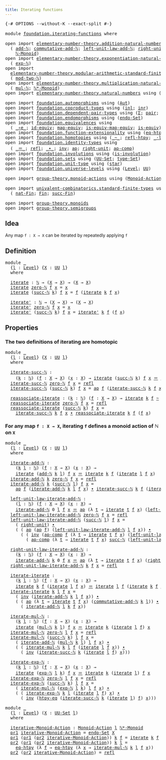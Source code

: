 ```yaml
---
title: Iterating functions
---
```


<pre class="Agda"><a id="45" class="Symbol">{-#</a> <a id="49" class="Keyword">OPTIONS</a> <a id="57" class="Pragma">--without-K</a> <a id="69" class="Pragma">--exact-split</a> <a id="83" class="Symbol">#-}</a>

<a id="88" class="Keyword">module</a> <a id="95" href="foundation.iterating-functions.html" class="Module">foundation.iterating-functions</a> <a id="126" class="Keyword">where</a>

<a id="133" class="Keyword">open</a> <a id="138" class="Keyword">import</a> <a id="145" href="elementary-number-theory.addition-natural-numbers.html" class="Module">elementary-number-theory.addition-natural-numbers</a> <a id="195" class="Keyword">using</a>
  <a id="203" class="Symbol">(</a> <a id="205" href="elementary-number-theory.addition-natural-numbers.html#1096" class="Function">add-ℕ</a><a id="210" class="Symbol">;</a> <a id="212" href="elementary-number-theory.addition-natural-numbers.html#2172" class="Function">commutative-add-ℕ</a><a id="229" class="Symbol">;</a> <a id="231" href="elementary-number-theory.addition-natural-numbers.html#1464" class="Function">left-unit-law-add-ℕ</a><a id="250" class="Symbol">;</a> <a id="252" href="elementary-number-theory.addition-natural-numbers.html#1379" class="Function">right-unit-law-add-ℕ</a><a id="272" class="Symbol">;</a>
    <a id="278" href="elementary-number-theory.addition-natural-numbers.html#4772" class="Function">ℕ-Monoid</a><a id="286" class="Symbol">)</a>
<a id="288" class="Keyword">open</a> <a id="293" class="Keyword">import</a> <a id="300" href="elementary-number-theory.exponentiation-natural-numbers.html" class="Module">elementary-number-theory.exponentiation-natural-numbers</a> <a id="356" class="Keyword">using</a>
  <a id="364" class="Symbol">(</a> <a id="366" href="elementary-number-theory.exponentiation-natural-numbers.html#685" class="Function">exp-ℕ</a><a id="371" class="Symbol">)</a>
<a id="373" class="Keyword">open</a> <a id="378" class="Keyword">import</a>
  <a id="387" href="elementary-number-theory.modular-arithmetic-standard-finite-types.html" class="Module">elementary-number-theory.modular-arithmetic-standard-finite-types</a> <a id="453" class="Keyword">using</a>
  <a id="461" class="Symbol">(</a> <a id="463" href="elementary-number-theory.modular-arithmetic-standard-finite-types.html#2983" class="Function">mod-two-ℕ</a><a id="472" class="Symbol">)</a>
<a id="474" class="Keyword">open</a> <a id="479" class="Keyword">import</a> <a id="486" href="elementary-number-theory.multiplication-natural-numbers.html" class="Module">elementary-number-theory.multiplication-natural-numbers</a> <a id="542" class="Keyword">using</a>
  <a id="550" class="Symbol">(</a> <a id="552" href="elementary-number-theory.multiplication-natural-numbers.html#1286" class="Function">mul-ℕ</a><a id="557" class="Symbol">;</a> <a id="559" href="elementary-number-theory.multiplication-natural-numbers.html#8512" class="Function">ℕ*-Monoid</a><a id="568" class="Symbol">)</a>
<a id="570" class="Keyword">open</a> <a id="575" class="Keyword">import</a> <a id="582" href="elementary-number-theory.natural-numbers.html" class="Module">elementary-number-theory.natural-numbers</a> <a id="623" class="Keyword">using</a> <a id="629" class="Symbol">(</a><a id="630" href="elementary-number-theory.natural-numbers.html#1548" class="Datatype">ℕ</a><a id="631" class="Symbol">;</a> <a id="633" href="elementary-number-theory.natural-numbers.html#1569" class="InductiveConstructor">zero-ℕ</a><a id="639" class="Symbol">;</a> <a id="641" href="elementary-number-theory.natural-numbers.html#1582" class="InductiveConstructor">succ-ℕ</a><a id="647" class="Symbol">)</a>

<a id="650" class="Keyword">open</a> <a id="655" class="Keyword">import</a> <a id="662" href="foundation.automorphisms.html" class="Module">foundation.automorphisms</a> <a id="687" class="Keyword">using</a> <a id="693" class="Symbol">(</a><a id="694" href="foundation-core.automorphisms.html#1427" class="Function">Aut</a><a id="697" class="Symbol">)</a>
<a id="699" class="Keyword">open</a> <a id="704" class="Keyword">import</a> <a id="711" href="foundation.coproduct-types.html" class="Module">foundation.coproduct-types</a> <a id="738" class="Keyword">using</a> <a id="744" class="Symbol">(</a><a id="745" href="foundation.coproduct-types.html#1249" class="InductiveConstructor">inl</a><a id="748" class="Symbol">;</a> <a id="750" href="foundation.coproduct-types.html#1267" class="InductiveConstructor">inr</a><a id="753" class="Symbol">)</a>
<a id="755" class="Keyword">open</a> <a id="760" class="Keyword">import</a> <a id="767" href="foundation.dependent-pair-types.html" class="Module">foundation.dependent-pair-types</a> <a id="799" class="Keyword">using</a> <a id="805" class="Symbol">(</a><a id="806" href="foundation-core.dependent-pair-types.html#515" class="Record">Σ</a><a id="807" class="Symbol">;</a> <a id="809" href="foundation-core.dependent-pair-types.html#588" class="InductiveConstructor">pair</a><a id="813" class="Symbol">;</a> <a id="815" href="foundation-core.dependent-pair-types.html#605" class="Field">pr1</a><a id="818" class="Symbol">;</a> <a id="820" href="foundation-core.dependent-pair-types.html#617" class="Field">pr2</a><a id="823" class="Symbol">)</a>
<a id="825" class="Keyword">open</a> <a id="830" class="Keyword">import</a> <a id="837" href="foundation.endomorphisms.html" class="Module">foundation.endomorphisms</a> <a id="862" class="Keyword">using</a> <a id="868" class="Symbol">(</a><a id="869" href="foundation-core.endomorphisms.html#532" class="Function">endo-Set</a><a id="877" class="Symbol">)</a>
<a id="879" class="Keyword">open</a> <a id="884" class="Keyword">import</a> <a id="891" href="foundation.equivalences.html" class="Module">foundation.equivalences</a> <a id="915" class="Keyword">using</a>
  <a id="923" class="Symbol">(</a> <a id="925" href="foundation-core.equivalences.html#7869" class="Function Operator">_∘e_</a><a id="929" class="Symbol">;</a> <a id="931" href="foundation-core.equivalences.html#2494" class="Function">id-equiv</a><a id="939" class="Symbol">;</a> <a id="941" href="foundation-core.equivalences.html#1821" class="Function">map-equiv</a><a id="950" class="Symbol">;</a> <a id="952" href="foundation-core.equivalences.html#1876" class="Function">is-equiv-map-equiv</a><a id="970" class="Symbol">;</a> <a id="972" href="foundation-core.equivalences.html#1556" class="Function">is-equiv</a><a id="980" class="Symbol">)</a>
<a id="982" class="Keyword">open</a> <a id="987" class="Keyword">import</a> <a id="994" href="foundation.function-extensionality.html" class="Module">foundation.function-extensionality</a> <a id="1029" class="Keyword">using</a> <a id="1035" class="Symbol">(</a><a id="1036" href="foundation-core.function-extensionality.html#1463" class="Function">eq-htpy</a><a id="1043" class="Symbol">;</a> <a id="1045" href="foundation-core.function-extensionality.html#965" class="Function">htpy-eq</a><a id="1052" class="Symbol">)</a>
<a id="1054" class="Keyword">open</a> <a id="1059" class="Keyword">import</a> <a id="1066" href="foundation.homotopies.html" class="Module">foundation.homotopies</a> <a id="1088" class="Keyword">using</a> <a id="1094" class="Symbol">(</a><a id="1095" href="foundation-core.homotopies.html#1249" class="Function Operator">_~_</a><a id="1098" class="Symbol">;</a> <a id="1100" href="foundation-core.homotopies.html#1368" class="Function">refl-htpy</a><a id="1109" class="Symbol">;</a> <a id="1111" href="foundation-core.homotopies.html#2504" class="Function Operator">_·l_</a><a id="1115" class="Symbol">)</a>
<a id="1117" class="Keyword">open</a> <a id="1122" class="Keyword">import</a> <a id="1129" href="foundation.identity-types.html" class="Module">foundation.identity-types</a> <a id="1155" class="Keyword">using</a>
  <a id="1163" class="Symbol">(</a> <a id="1165" href="foundation-core.identity-types.html#1865" class="Function Operator">_＝_</a><a id="1168" class="Symbol">;</a> <a id="1170" href="foundation-core.identity-types.html#1820" class="InductiveConstructor">refl</a><a id="1174" class="Symbol">;</a> <a id="1176" href="foundation-core.identity-types.html#2425" class="Function Operator">_∙_</a><a id="1179" class="Symbol">;</a> <a id="1181" href="foundation-core.identity-types.html#2729" class="Function">inv</a><a id="1184" class="Symbol">;</a> <a id="1186" href="foundation-core.identity-types.html#4003" class="Function">ap</a><a id="1188" class="Symbol">;</a> <a id="1190" href="foundation-core.identity-types.html#3074" class="Function">right-unit</a><a id="1200" class="Symbol">;</a> <a id="1202" href="foundation-core.identity-types.html#4263" class="Function">ap-comp</a><a id="1209" class="Symbol">)</a>
<a id="1211" class="Keyword">open</a> <a id="1216" class="Keyword">import</a> <a id="1223" href="foundation.involutions.html" class="Module">foundation.involutions</a> <a id="1246" class="Keyword">using</a> <a id="1252" class="Symbol">(</a><a id="1253" href="foundation.involutions.html#891" class="Function">is-involution</a><a id="1266" class="Symbol">)</a>
<a id="1268" class="Keyword">open</a> <a id="1273" class="Keyword">import</a> <a id="1280" href="foundation.sets.html" class="Module">foundation.sets</a> <a id="1296" class="Keyword">using</a> <a id="1302" class="Symbol">(</a><a id="1303" href="foundation-core.sets.html#1190" class="Function">UU-Set</a><a id="1309" class="Symbol">;</a> <a id="1311" href="foundation-core.sets.html#1304" class="Function">type-Set</a><a id="1319" class="Symbol">)</a>
<a id="1321" class="Keyword">open</a> <a id="1326" class="Keyword">import</a> <a id="1333" href="foundation.unit-type.html" class="Module">foundation.unit-type</a> <a id="1354" class="Keyword">using</a> <a id="1360" class="Symbol">(</a><a id="1361" href="foundation.unit-type.html#1108" class="InductiveConstructor">star</a><a id="1365" class="Symbol">)</a>
<a id="1367" class="Keyword">open</a> <a id="1372" class="Keyword">import</a> <a id="1379" href="foundation.universe-levels.html" class="Module">foundation.universe-levels</a> <a id="1406" class="Keyword">using</a> <a id="1412" class="Symbol">(</a><a id="1413" href="Agda.Primitive.html#597" class="Postulate">Level</a><a id="1418" class="Symbol">;</a> <a id="1420" href="foundation-core.universe-levels.html#235" class="Primitive">UU</a><a id="1422" class="Symbol">)</a>

<a id="1425" class="Keyword">open</a> <a id="1430" class="Keyword">import</a> <a id="1437" href="group-theory.monoid-actions.html" class="Module">group-theory.monoid-actions</a> <a id="1465" class="Keyword">using</a> <a id="1471" class="Symbol">(</a><a id="1472" href="group-theory.monoid-actions.html#607" class="Function">Monoid-Action</a><a id="1485" class="Symbol">)</a>

<a id="1488" class="Keyword">open</a> <a id="1493" class="Keyword">import</a> <a id="1500" href="univalent-combinatorics.standard-finite-types.html" class="Module">univalent-combinatorics.standard-finite-types</a> <a id="1546" class="Keyword">using</a>
  <a id="1554" class="Symbol">(</a> <a id="1556" href="univalent-combinatorics.standard-finite-types.html#5338" class="Function">nat-Fin</a><a id="1563" class="Symbol">;</a> <a id="1565" href="univalent-combinatorics.standard-finite-types.html#2392" class="Function">Fin</a><a id="1568" class="Symbol">;</a> <a id="1570" href="univalent-combinatorics.standard-finite-types.html#7399" class="Function">succ-Fin</a><a id="1578" class="Symbol">)</a>

<a id="1581" class="Keyword">open</a> <a id="1586" class="Keyword">import</a> <a id="1593" href="group-theory.monoids.html" class="Module">group-theory.monoids</a>
<a id="1614" class="Keyword">open</a> <a id="1619" class="Keyword">import</a> <a id="1626" href="group-theory.semigroups.html" class="Module">group-theory.semigroups</a>
</pre>
## Idea

Any map `f : X → X` can be iterated by repeatedly applying `f`

## Definition

<pre class="Agda"><a id="1751" class="Keyword">module</a> <a id="1758" href="foundation.iterating-functions.html#1758" class="Module">_</a>
  <a id="1762" class="Symbol">{</a><a id="1763" href="foundation.iterating-functions.html#1763" class="Bound">l</a> <a id="1765" class="Symbol">:</a> <a id="1767" href="Agda.Primitive.html#597" class="Postulate">Level</a><a id="1772" class="Symbol">}</a> <a id="1774" class="Symbol">{</a><a id="1775" href="foundation.iterating-functions.html#1775" class="Bound">X</a> <a id="1777" class="Symbol">:</a> <a id="1779" href="foundation-core.universe-levels.html#235" class="Primitive">UU</a> <a id="1782" href="foundation.iterating-functions.html#1763" class="Bound">l</a><a id="1783" class="Symbol">}</a>
  <a id="1787" class="Keyword">where</a>
  
  <a id="1798" href="foundation.iterating-functions.html#1798" class="Function">iterate</a> <a id="1806" class="Symbol">:</a> <a id="1808" href="elementary-number-theory.natural-numbers.html#1548" class="Datatype">ℕ</a> <a id="1810" class="Symbol">→</a> <a id="1812" class="Symbol">(</a><a id="1813" href="foundation.iterating-functions.html#1775" class="Bound">X</a> <a id="1815" class="Symbol">→</a> <a id="1817" href="foundation.iterating-functions.html#1775" class="Bound">X</a><a id="1818" class="Symbol">)</a> <a id="1820" class="Symbol">→</a> <a id="1822" class="Symbol">(</a><a id="1823" href="foundation.iterating-functions.html#1775" class="Bound">X</a> <a id="1825" class="Symbol">→</a> <a id="1827" href="foundation.iterating-functions.html#1775" class="Bound">X</a><a id="1828" class="Symbol">)</a>
  <a id="1832" href="foundation.iterating-functions.html#1798" class="Function">iterate</a> <a id="1840" href="elementary-number-theory.natural-numbers.html#1569" class="InductiveConstructor">zero-ℕ</a> <a id="1847" href="foundation.iterating-functions.html#1847" class="Bound">f</a> <a id="1849" href="foundation.iterating-functions.html#1849" class="Bound">x</a> <a id="1851" class="Symbol">=</a> <a id="1853" href="foundation.iterating-functions.html#1849" class="Bound">x</a>
  <a id="1857" href="foundation.iterating-functions.html#1798" class="Function">iterate</a> <a id="1865" class="Symbol">(</a><a id="1866" href="elementary-number-theory.natural-numbers.html#1582" class="InductiveConstructor">succ-ℕ</a> <a id="1873" href="foundation.iterating-functions.html#1873" class="Bound">k</a><a id="1874" class="Symbol">)</a> <a id="1876" href="foundation.iterating-functions.html#1876" class="Bound">f</a> <a id="1878" href="foundation.iterating-functions.html#1878" class="Bound">x</a> <a id="1880" class="Symbol">=</a> <a id="1882" href="foundation.iterating-functions.html#1876" class="Bound">f</a> <a id="1884" class="Symbol">(</a><a id="1885" href="foundation.iterating-functions.html#1798" class="Function">iterate</a> <a id="1893" href="foundation.iterating-functions.html#1873" class="Bound">k</a> <a id="1895" href="foundation.iterating-functions.html#1876" class="Bound">f</a> <a id="1897" href="foundation.iterating-functions.html#1878" class="Bound">x</a><a id="1898" class="Symbol">)</a>

  <a id="1903" href="foundation.iterating-functions.html#1903" class="Function">iterate&#39;</a> <a id="1912" class="Symbol">:</a> <a id="1914" href="elementary-number-theory.natural-numbers.html#1548" class="Datatype">ℕ</a> <a id="1916" class="Symbol">→</a> <a id="1918" class="Symbol">(</a><a id="1919" href="foundation.iterating-functions.html#1775" class="Bound">X</a> <a id="1921" class="Symbol">→</a> <a id="1923" href="foundation.iterating-functions.html#1775" class="Bound">X</a><a id="1924" class="Symbol">)</a> <a id="1926" class="Symbol">→</a> <a id="1928" class="Symbol">(</a><a id="1929" href="foundation.iterating-functions.html#1775" class="Bound">X</a> <a id="1931" class="Symbol">→</a> <a id="1933" href="foundation.iterating-functions.html#1775" class="Bound">X</a><a id="1934" class="Symbol">)</a>
  <a id="1938" href="foundation.iterating-functions.html#1903" class="Function">iterate&#39;</a> <a id="1947" href="elementary-number-theory.natural-numbers.html#1569" class="InductiveConstructor">zero-ℕ</a> <a id="1954" href="foundation.iterating-functions.html#1954" class="Bound">f</a> <a id="1956" href="foundation.iterating-functions.html#1956" class="Bound">x</a> <a id="1958" class="Symbol">=</a> <a id="1960" href="foundation.iterating-functions.html#1956" class="Bound">x</a>
  <a id="1964" href="foundation.iterating-functions.html#1903" class="Function">iterate&#39;</a> <a id="1973" class="Symbol">(</a><a id="1974" href="elementary-number-theory.natural-numbers.html#1582" class="InductiveConstructor">succ-ℕ</a> <a id="1981" href="foundation.iterating-functions.html#1981" class="Bound">k</a><a id="1982" class="Symbol">)</a> <a id="1984" href="foundation.iterating-functions.html#1984" class="Bound">f</a> <a id="1986" href="foundation.iterating-functions.html#1986" class="Bound">x</a> <a id="1988" class="Symbol">=</a> <a id="1990" href="foundation.iterating-functions.html#1903" class="Function">iterate&#39;</a> <a id="1999" href="foundation.iterating-functions.html#1981" class="Bound">k</a> <a id="2001" href="foundation.iterating-functions.html#1984" class="Bound">f</a> <a id="2003" class="Symbol">(</a><a id="2004" href="foundation.iterating-functions.html#1984" class="Bound">f</a> <a id="2006" href="foundation.iterating-functions.html#1986" class="Bound">x</a><a id="2007" class="Symbol">)</a>
</pre>
## Properties

### The two definitions of iterating are homotopic

<pre class="Agda"><a id="2089" class="Keyword">module</a> <a id="2096" href="foundation.iterating-functions.html#2096" class="Module">_</a>
  <a id="2100" class="Symbol">{</a><a id="2101" href="foundation.iterating-functions.html#2101" class="Bound">l</a> <a id="2103" class="Symbol">:</a> <a id="2105" href="Agda.Primitive.html#597" class="Postulate">Level</a><a id="2110" class="Symbol">}</a> <a id="2112" class="Symbol">{</a><a id="2113" href="foundation.iterating-functions.html#2113" class="Bound">X</a> <a id="2115" class="Symbol">:</a> <a id="2117" href="foundation-core.universe-levels.html#235" class="Primitive">UU</a> <a id="2120" href="foundation.iterating-functions.html#2101" class="Bound">l</a><a id="2121" class="Symbol">}</a>
  <a id="2125" class="Keyword">where</a>

  <a id="2134" href="foundation.iterating-functions.html#2134" class="Function">iterate-succ-ℕ</a> <a id="2149" class="Symbol">:</a>
    <a id="2155" class="Symbol">(</a><a id="2156" href="foundation.iterating-functions.html#2156" class="Bound">k</a> <a id="2158" class="Symbol">:</a> <a id="2160" href="elementary-number-theory.natural-numbers.html#1548" class="Datatype">ℕ</a><a id="2161" class="Symbol">)</a> <a id="2163" class="Symbol">(</a><a id="2164" href="foundation.iterating-functions.html#2164" class="Bound">f</a> <a id="2166" class="Symbol">:</a> <a id="2168" href="foundation.iterating-functions.html#2113" class="Bound">X</a> <a id="2170" class="Symbol">→</a> <a id="2172" href="foundation.iterating-functions.html#2113" class="Bound">X</a><a id="2173" class="Symbol">)</a> <a id="2175" class="Symbol">(</a><a id="2176" href="foundation.iterating-functions.html#2176" class="Bound">x</a> <a id="2178" class="Symbol">:</a> <a id="2180" href="foundation.iterating-functions.html#2113" class="Bound">X</a><a id="2181" class="Symbol">)</a> <a id="2183" class="Symbol">→</a> <a id="2185" href="foundation.iterating-functions.html#1798" class="Function">iterate</a> <a id="2193" class="Symbol">(</a><a id="2194" href="elementary-number-theory.natural-numbers.html#1582" class="InductiveConstructor">succ-ℕ</a> <a id="2201" href="foundation.iterating-functions.html#2156" class="Bound">k</a><a id="2202" class="Symbol">)</a> <a id="2204" href="foundation.iterating-functions.html#2164" class="Bound">f</a> <a id="2206" href="foundation.iterating-functions.html#2176" class="Bound">x</a> <a id="2208" href="foundation-core.identity-types.html#1865" class="Function Operator">＝</a> <a id="2210" href="foundation.iterating-functions.html#1798" class="Function">iterate</a> <a id="2218" href="foundation.iterating-functions.html#2156" class="Bound">k</a> <a id="2220" href="foundation.iterating-functions.html#2164" class="Bound">f</a> <a id="2222" class="Symbol">(</a><a id="2223" href="foundation.iterating-functions.html#2164" class="Bound">f</a> <a id="2225" href="foundation.iterating-functions.html#2176" class="Bound">x</a><a id="2226" class="Symbol">)</a>
  <a id="2230" href="foundation.iterating-functions.html#2134" class="Function">iterate-succ-ℕ</a> <a id="2245" href="elementary-number-theory.natural-numbers.html#1569" class="InductiveConstructor">zero-ℕ</a> <a id="2252" href="foundation.iterating-functions.html#2252" class="Bound">f</a> <a id="2254" href="foundation.iterating-functions.html#2254" class="Bound">x</a> <a id="2256" class="Symbol">=</a> <a id="2258" href="foundation-core.identity-types.html#1820" class="InductiveConstructor">refl</a>
  <a id="2265" href="foundation.iterating-functions.html#2134" class="Function">iterate-succ-ℕ</a> <a id="2280" class="Symbol">(</a><a id="2281" href="elementary-number-theory.natural-numbers.html#1582" class="InductiveConstructor">succ-ℕ</a> <a id="2288" href="foundation.iterating-functions.html#2288" class="Bound">k</a><a id="2289" class="Symbol">)</a> <a id="2291" href="foundation.iterating-functions.html#2291" class="Bound">f</a> <a id="2293" href="foundation.iterating-functions.html#2293" class="Bound">x</a> <a id="2295" class="Symbol">=</a> <a id="2297" href="foundation-core.identity-types.html#4003" class="Function">ap</a> <a id="2300" href="foundation.iterating-functions.html#2291" class="Bound">f</a> <a id="2302" class="Symbol">(</a><a id="2303" href="foundation.iterating-functions.html#2134" class="Function">iterate-succ-ℕ</a> <a id="2318" href="foundation.iterating-functions.html#2288" class="Bound">k</a> <a id="2320" href="foundation.iterating-functions.html#2291" class="Bound">f</a> <a id="2322" href="foundation.iterating-functions.html#2293" class="Bound">x</a><a id="2323" class="Symbol">)</a>

  <a id="2328" href="foundation.iterating-functions.html#2328" class="Function">reassociate-iterate</a> <a id="2348" class="Symbol">:</a> <a id="2350" class="Symbol">(</a><a id="2351" href="foundation.iterating-functions.html#2351" class="Bound">k</a> <a id="2353" class="Symbol">:</a> <a id="2355" href="elementary-number-theory.natural-numbers.html#1548" class="Datatype">ℕ</a><a id="2356" class="Symbol">)</a> <a id="2358" class="Symbol">(</a><a id="2359" href="foundation.iterating-functions.html#2359" class="Bound">f</a> <a id="2361" class="Symbol">:</a> <a id="2363" href="foundation.iterating-functions.html#2113" class="Bound">X</a> <a id="2365" class="Symbol">→</a> <a id="2367" href="foundation.iterating-functions.html#2113" class="Bound">X</a><a id="2368" class="Symbol">)</a> <a id="2370" class="Symbol">→</a> <a id="2372" href="foundation.iterating-functions.html#1798" class="Function">iterate</a> <a id="2380" href="foundation.iterating-functions.html#2351" class="Bound">k</a> <a id="2382" href="foundation.iterating-functions.html#2359" class="Bound">f</a> <a id="2384" href="foundation-core.homotopies.html#1249" class="Function Operator">~</a> <a id="2386" href="foundation.iterating-functions.html#1903" class="Function">iterate&#39;</a> <a id="2395" href="foundation.iterating-functions.html#2351" class="Bound">k</a> <a id="2397" href="foundation.iterating-functions.html#2359" class="Bound">f</a>
  <a id="2401" href="foundation.iterating-functions.html#2328" class="Function">reassociate-iterate</a> <a id="2421" href="elementary-number-theory.natural-numbers.html#1569" class="InductiveConstructor">zero-ℕ</a> <a id="2428" href="foundation.iterating-functions.html#2428" class="Bound">f</a> <a id="2430" href="foundation.iterating-functions.html#2430" class="Bound">x</a> <a id="2432" class="Symbol">=</a> <a id="2434" href="foundation-core.identity-types.html#1820" class="InductiveConstructor">refl</a>
  <a id="2441" href="foundation.iterating-functions.html#2328" class="Function">reassociate-iterate</a> <a id="2461" class="Symbol">(</a><a id="2462" href="elementary-number-theory.natural-numbers.html#1582" class="InductiveConstructor">succ-ℕ</a> <a id="2469" href="foundation.iterating-functions.html#2469" class="Bound">k</a><a id="2470" class="Symbol">)</a> <a id="2472" href="foundation.iterating-functions.html#2472" class="Bound">f</a> <a id="2474" href="foundation.iterating-functions.html#2474" class="Bound">x</a> <a id="2476" class="Symbol">=</a>
    <a id="2482" href="foundation.iterating-functions.html#2134" class="Function">iterate-succ-ℕ</a> <a id="2497" href="foundation.iterating-functions.html#2469" class="Bound">k</a> <a id="2499" href="foundation.iterating-functions.html#2472" class="Bound">f</a> <a id="2501" href="foundation.iterating-functions.html#2474" class="Bound">x</a> <a id="2503" href="foundation-core.identity-types.html#2425" class="Function Operator">∙</a> <a id="2505" href="foundation.iterating-functions.html#2328" class="Function">reassociate-iterate</a> <a id="2525" href="foundation.iterating-functions.html#2469" class="Bound">k</a> <a id="2527" href="foundation.iterating-functions.html#2472" class="Bound">f</a> <a id="2529" class="Symbol">(</a><a id="2530" href="foundation.iterating-functions.html#2472" class="Bound">f</a> <a id="2532" href="foundation.iterating-functions.html#2474" class="Bound">x</a><a id="2533" class="Symbol">)</a>
</pre>
### For any map `f : X → X`, iterating `f` defines a monoid action of ℕ on `X`

<pre class="Agda"><a id="2628" class="Keyword">module</a> <a id="2635" href="foundation.iterating-functions.html#2635" class="Module">_</a>
  <a id="2639" class="Symbol">{</a><a id="2640" href="foundation.iterating-functions.html#2640" class="Bound">l</a> <a id="2642" class="Symbol">:</a> <a id="2644" href="Agda.Primitive.html#597" class="Postulate">Level</a><a id="2649" class="Symbol">}</a> <a id="2651" class="Symbol">{</a><a id="2652" href="foundation.iterating-functions.html#2652" class="Bound">X</a> <a id="2654" class="Symbol">:</a> <a id="2656" href="foundation-core.universe-levels.html#235" class="Primitive">UU</a> <a id="2659" href="foundation.iterating-functions.html#2640" class="Bound">l</a><a id="2660" class="Symbol">}</a>
  <a id="2664" class="Keyword">where</a>

  <a id="2673" href="foundation.iterating-functions.html#2673" class="Function">iterate-add-ℕ</a> <a id="2687" class="Symbol">:</a>
    <a id="2693" class="Symbol">(</a><a id="2694" href="foundation.iterating-functions.html#2694" class="Bound">k</a> <a id="2696" href="foundation.iterating-functions.html#2696" class="Bound">l</a> <a id="2698" class="Symbol">:</a> <a id="2700" href="elementary-number-theory.natural-numbers.html#1548" class="Datatype">ℕ</a><a id="2701" class="Symbol">)</a> <a id="2703" class="Symbol">(</a><a id="2704" href="foundation.iterating-functions.html#2704" class="Bound">f</a> <a id="2706" class="Symbol">:</a> <a id="2708" href="foundation.iterating-functions.html#2652" class="Bound">X</a> <a id="2710" class="Symbol">→</a> <a id="2712" href="foundation.iterating-functions.html#2652" class="Bound">X</a><a id="2713" class="Symbol">)</a> <a id="2715" class="Symbol">(</a><a id="2716" href="foundation.iterating-functions.html#2716" class="Bound">x</a> <a id="2718" class="Symbol">:</a> <a id="2720" href="foundation.iterating-functions.html#2652" class="Bound">X</a><a id="2721" class="Symbol">)</a> <a id="2723" class="Symbol">→</a>
    <a id="2729" href="foundation.iterating-functions.html#1798" class="Function">iterate</a> <a id="2737" class="Symbol">(</a><a id="2738" href="elementary-number-theory.addition-natural-numbers.html#1096" class="Function">add-ℕ</a> <a id="2744" href="foundation.iterating-functions.html#2694" class="Bound">k</a> <a id="2746" href="foundation.iterating-functions.html#2696" class="Bound">l</a><a id="2747" class="Symbol">)</a> <a id="2749" href="foundation.iterating-functions.html#2704" class="Bound">f</a> <a id="2751" href="foundation.iterating-functions.html#2716" class="Bound">x</a> <a id="2753" href="foundation-core.identity-types.html#1865" class="Function Operator">＝</a> <a id="2755" href="foundation.iterating-functions.html#1798" class="Function">iterate</a> <a id="2763" href="foundation.iterating-functions.html#2694" class="Bound">k</a> <a id="2765" href="foundation.iterating-functions.html#2704" class="Bound">f</a> <a id="2767" class="Symbol">(</a><a id="2768" href="foundation.iterating-functions.html#1798" class="Function">iterate</a> <a id="2776" href="foundation.iterating-functions.html#2696" class="Bound">l</a> <a id="2778" href="foundation.iterating-functions.html#2704" class="Bound">f</a> <a id="2780" href="foundation.iterating-functions.html#2716" class="Bound">x</a><a id="2781" class="Symbol">)</a>
  <a id="2785" href="foundation.iterating-functions.html#2673" class="Function">iterate-add-ℕ</a> <a id="2799" href="foundation.iterating-functions.html#2799" class="Bound">k</a> <a id="2801" href="elementary-number-theory.natural-numbers.html#1569" class="InductiveConstructor">zero-ℕ</a> <a id="2808" href="foundation.iterating-functions.html#2808" class="Bound">f</a> <a id="2810" href="foundation.iterating-functions.html#2810" class="Bound">x</a> <a id="2812" class="Symbol">=</a> <a id="2814" href="foundation-core.identity-types.html#1820" class="InductiveConstructor">refl</a>
  <a id="2821" href="foundation.iterating-functions.html#2673" class="Function">iterate-add-ℕ</a> <a id="2835" href="foundation.iterating-functions.html#2835" class="Bound">k</a> <a id="2837" class="Symbol">(</a><a id="2838" href="elementary-number-theory.natural-numbers.html#1582" class="InductiveConstructor">succ-ℕ</a> <a id="2845" href="foundation.iterating-functions.html#2845" class="Bound">l</a><a id="2846" class="Symbol">)</a> <a id="2848" href="foundation.iterating-functions.html#2848" class="Bound">f</a> <a id="2850" href="foundation.iterating-functions.html#2850" class="Bound">x</a> <a id="2852" class="Symbol">=</a>
    <a id="2858" href="foundation-core.identity-types.html#4003" class="Function">ap</a> <a id="2861" href="foundation.iterating-functions.html#2848" class="Bound">f</a> <a id="2863" class="Symbol">(</a><a id="2864" href="foundation.iterating-functions.html#2673" class="Function">iterate-add-ℕ</a> <a id="2878" href="foundation.iterating-functions.html#2835" class="Bound">k</a> <a id="2880" href="foundation.iterating-functions.html#2845" class="Bound">l</a> <a id="2882" href="foundation.iterating-functions.html#2848" class="Bound">f</a> <a id="2884" href="foundation.iterating-functions.html#2850" class="Bound">x</a><a id="2885" class="Symbol">)</a> <a id="2887" href="foundation-core.identity-types.html#2425" class="Function Operator">∙</a> <a id="2889" href="foundation.iterating-functions.html#2134" class="Function">iterate-succ-ℕ</a> <a id="2904" href="foundation.iterating-functions.html#2835" class="Bound">k</a> <a id="2906" href="foundation.iterating-functions.html#2848" class="Bound">f</a> <a id="2908" class="Symbol">(</a><a id="2909" href="foundation.iterating-functions.html#1798" class="Function">iterate</a> <a id="2917" href="foundation.iterating-functions.html#2845" class="Bound">l</a> <a id="2919" href="foundation.iterating-functions.html#2848" class="Bound">f</a> <a id="2921" href="foundation.iterating-functions.html#2850" class="Bound">x</a><a id="2922" class="Symbol">)</a>

  <a id="2927" href="foundation.iterating-functions.html#2927" class="Function">left-unit-law-iterate-add-ℕ</a> <a id="2955" class="Symbol">:</a>
    <a id="2961" class="Symbol">(</a><a id="2962" href="foundation.iterating-functions.html#2962" class="Bound">l</a> <a id="2964" class="Symbol">:</a> <a id="2966" href="elementary-number-theory.natural-numbers.html#1548" class="Datatype">ℕ</a><a id="2967" class="Symbol">)</a> <a id="2969" class="Symbol">(</a><a id="2970" href="foundation.iterating-functions.html#2970" class="Bound">f</a> <a id="2972" class="Symbol">:</a> <a id="2974" href="foundation.iterating-functions.html#2652" class="Bound">X</a> <a id="2976" class="Symbol">→</a> <a id="2978" href="foundation.iterating-functions.html#2652" class="Bound">X</a><a id="2979" class="Symbol">)</a> <a id="2981" class="Symbol">(</a><a id="2982" href="foundation.iterating-functions.html#2982" class="Bound">x</a> <a id="2984" class="Symbol">:</a> <a id="2986" href="foundation.iterating-functions.html#2652" class="Bound">X</a><a id="2987" class="Symbol">)</a> <a id="2989" class="Symbol">→</a>
    <a id="2995" href="foundation.iterating-functions.html#2673" class="Function">iterate-add-ℕ</a> <a id="3009" class="Number">0</a> <a id="3011" href="foundation.iterating-functions.html#2962" class="Bound">l</a> <a id="3013" href="foundation.iterating-functions.html#2970" class="Bound">f</a> <a id="3015" href="foundation.iterating-functions.html#2982" class="Bound">x</a> <a id="3017" href="foundation-core.identity-types.html#1865" class="Function Operator">＝</a> <a id="3019" href="foundation-core.identity-types.html#4003" class="Function">ap</a> <a id="3022" class="Symbol">(λ</a> <a id="3025" href="foundation.iterating-functions.html#3025" class="Bound">t</a> <a id="3027" class="Symbol">→</a> <a id="3029" href="foundation.iterating-functions.html#1798" class="Function">iterate</a> <a id="3037" href="foundation.iterating-functions.html#3025" class="Bound">t</a> <a id="3039" href="foundation.iterating-functions.html#2970" class="Bound">f</a> <a id="3041" href="foundation.iterating-functions.html#2982" class="Bound">x</a><a id="3042" class="Symbol">)</a> <a id="3044" class="Symbol">(</a><a id="3045" href="elementary-number-theory.addition-natural-numbers.html#1464" class="Function">left-unit-law-add-ℕ</a> <a id="3065" href="foundation.iterating-functions.html#2962" class="Bound">l</a><a id="3066" class="Symbol">)</a>
  <a id="3070" href="foundation.iterating-functions.html#2927" class="Function">left-unit-law-iterate-add-ℕ</a> <a id="3098" href="elementary-number-theory.natural-numbers.html#1569" class="InductiveConstructor">zero-ℕ</a> <a id="3105" href="foundation.iterating-functions.html#3105" class="Bound">f</a> <a id="3107" href="foundation.iterating-functions.html#3107" class="Bound">x</a> <a id="3109" class="Symbol">=</a> <a id="3111" href="foundation-core.identity-types.html#1820" class="InductiveConstructor">refl</a>
  <a id="3118" href="foundation.iterating-functions.html#2927" class="Function">left-unit-law-iterate-add-ℕ</a> <a id="3146" class="Symbol">(</a><a id="3147" href="elementary-number-theory.natural-numbers.html#1582" class="InductiveConstructor">succ-ℕ</a> <a id="3154" href="foundation.iterating-functions.html#3154" class="Bound">l</a><a id="3155" class="Symbol">)</a> <a id="3157" href="foundation.iterating-functions.html#3157" class="Bound">f</a> <a id="3159" href="foundation.iterating-functions.html#3159" class="Bound">x</a> <a id="3161" class="Symbol">=</a>
    <a id="3167" class="Symbol">(</a> <a id="3169" href="foundation-core.identity-types.html#3074" class="Function">right-unit</a><a id="3179" class="Symbol">)</a> <a id="3181" href="foundation-core.identity-types.html#2425" class="Function Operator">∙</a>
    <a id="3187" class="Symbol">(</a> <a id="3189" class="Symbol">(</a> <a id="3191" href="foundation-core.identity-types.html#4003" class="Function">ap</a> <a id="3194" class="Symbol">(</a><a id="3195" href="foundation-core.identity-types.html#4003" class="Function">ap</a> <a id="3198" href="foundation.iterating-functions.html#3157" class="Bound">f</a><a id="3199" class="Symbol">)</a> <a id="3201" class="Symbol">(</a><a id="3202" href="foundation.iterating-functions.html#2927" class="Function">left-unit-law-iterate-add-ℕ</a> <a id="3230" href="foundation.iterating-functions.html#3154" class="Bound">l</a> <a id="3232" href="foundation.iterating-functions.html#3157" class="Bound">f</a> <a id="3234" href="foundation.iterating-functions.html#3159" class="Bound">x</a><a id="3235" class="Symbol">))</a> <a id="3238" href="foundation-core.identity-types.html#2425" class="Function Operator">∙</a>
      <a id="3246" class="Symbol">(</a> <a id="3248" class="Symbol">(</a> <a id="3250" href="foundation-core.identity-types.html#2729" class="Function">inv</a> <a id="3254" class="Symbol">(</a><a id="3255" href="foundation-core.identity-types.html#4263" class="Function">ap-comp</a> <a id="3263" href="foundation.iterating-functions.html#3157" class="Bound">f</a> <a id="3265" class="Symbol">(λ</a> <a id="3268" href="foundation.iterating-functions.html#3268" class="Bound">t</a> <a id="3270" class="Symbol">→</a> <a id="3272" href="foundation.iterating-functions.html#1798" class="Function">iterate</a> <a id="3280" href="foundation.iterating-functions.html#3268" class="Bound">t</a> <a id="3282" href="foundation.iterating-functions.html#3157" class="Bound">f</a> <a id="3284" href="foundation.iterating-functions.html#3159" class="Bound">x</a><a id="3285" class="Symbol">)</a> <a id="3287" class="Symbol">(</a><a id="3288" href="elementary-number-theory.addition-natural-numbers.html#1464" class="Function">left-unit-law-add-ℕ</a> <a id="3308" href="foundation.iterating-functions.html#3154" class="Bound">l</a><a id="3309" class="Symbol">)))</a> <a id="3313" href="foundation-core.identity-types.html#2425" class="Function Operator">∙</a>
        <a id="3323" class="Symbol">(</a> <a id="3325" href="foundation-core.identity-types.html#4263" class="Function">ap-comp</a> <a id="3333" class="Symbol">(λ</a> <a id="3336" href="foundation.iterating-functions.html#3336" class="Bound">t</a> <a id="3338" class="Symbol">→</a> <a id="3340" href="foundation.iterating-functions.html#1798" class="Function">iterate</a> <a id="3348" href="foundation.iterating-functions.html#3336" class="Bound">t</a> <a id="3350" href="foundation.iterating-functions.html#3157" class="Bound">f</a> <a id="3352" href="foundation.iterating-functions.html#3159" class="Bound">x</a><a id="3353" class="Symbol">)</a> <a id="3355" href="elementary-number-theory.natural-numbers.html#1582" class="InductiveConstructor">succ-ℕ</a> <a id="3362" class="Symbol">(</a><a id="3363" href="elementary-number-theory.addition-natural-numbers.html#1464" class="Function">left-unit-law-add-ℕ</a> <a id="3383" href="foundation.iterating-functions.html#3154" class="Bound">l</a><a id="3384" class="Symbol">))))</a>

  <a id="3392" href="foundation.iterating-functions.html#3392" class="Function">right-unit-law-iterate-add-ℕ</a> <a id="3421" class="Symbol">:</a>
    <a id="3427" class="Symbol">(</a><a id="3428" href="foundation.iterating-functions.html#3428" class="Bound">k</a> <a id="3430" class="Symbol">:</a> <a id="3432" href="elementary-number-theory.natural-numbers.html#1548" class="Datatype">ℕ</a><a id="3433" class="Symbol">)</a> <a id="3435" class="Symbol">(</a><a id="3436" href="foundation.iterating-functions.html#3436" class="Bound">f</a> <a id="3438" class="Symbol">:</a> <a id="3440" href="foundation.iterating-functions.html#2652" class="Bound">X</a> <a id="3442" class="Symbol">→</a> <a id="3444" href="foundation.iterating-functions.html#2652" class="Bound">X</a><a id="3445" class="Symbol">)</a> <a id="3447" class="Symbol">(</a><a id="3448" href="foundation.iterating-functions.html#3448" class="Bound">x</a> <a id="3450" class="Symbol">:</a> <a id="3452" href="foundation.iterating-functions.html#2652" class="Bound">X</a><a id="3453" class="Symbol">)</a> <a id="3455" class="Symbol">→</a>
    <a id="3461" href="foundation.iterating-functions.html#2673" class="Function">iterate-add-ℕ</a> <a id="3475" href="foundation.iterating-functions.html#3428" class="Bound">k</a> <a id="3477" class="Number">0</a> <a id="3479" href="foundation.iterating-functions.html#3436" class="Bound">f</a> <a id="3481" href="foundation.iterating-functions.html#3448" class="Bound">x</a> <a id="3483" href="foundation-core.identity-types.html#1865" class="Function Operator">＝</a> <a id="3485" href="foundation-core.identity-types.html#4003" class="Function">ap</a> <a id="3488" class="Symbol">(λ</a> <a id="3491" href="foundation.iterating-functions.html#3491" class="Bound">t</a> <a id="3493" class="Symbol">→</a> <a id="3495" href="foundation.iterating-functions.html#1798" class="Function">iterate</a> <a id="3503" href="foundation.iterating-functions.html#3491" class="Bound">t</a> <a id="3505" href="foundation.iterating-functions.html#3436" class="Bound">f</a> <a id="3507" href="foundation.iterating-functions.html#3448" class="Bound">x</a><a id="3508" class="Symbol">)</a> <a id="3510" class="Symbol">(</a><a id="3511" href="elementary-number-theory.addition-natural-numbers.html#1379" class="Function">right-unit-law-add-ℕ</a> <a id="3532" href="foundation.iterating-functions.html#3428" class="Bound">k</a><a id="3533" class="Symbol">)</a>
  <a id="3537" href="foundation.iterating-functions.html#3392" class="Function">right-unit-law-iterate-add-ℕ</a> <a id="3566" href="foundation.iterating-functions.html#3566" class="Bound">k</a> <a id="3568" href="foundation.iterating-functions.html#3568" class="Bound">f</a> <a id="3570" href="foundation.iterating-functions.html#3570" class="Bound">x</a> <a id="3572" class="Symbol">=</a> <a id="3574" href="foundation-core.identity-types.html#1820" class="InductiveConstructor">refl</a>

  <a id="3582" href="foundation.iterating-functions.html#3582" class="Function">iterate-iterate</a> <a id="3598" class="Symbol">:</a>
    <a id="3604" class="Symbol">(</a><a id="3605" href="foundation.iterating-functions.html#3605" class="Bound">k</a> <a id="3607" href="foundation.iterating-functions.html#3607" class="Bound">l</a> <a id="3609" class="Symbol">:</a> <a id="3611" href="elementary-number-theory.natural-numbers.html#1548" class="Datatype">ℕ</a><a id="3612" class="Symbol">)</a> <a id="3614" class="Symbol">(</a><a id="3615" href="foundation.iterating-functions.html#3615" class="Bound">f</a> <a id="3617" class="Symbol">:</a> <a id="3619" href="foundation.iterating-functions.html#2652" class="Bound">X</a> <a id="3621" class="Symbol">→</a> <a id="3623" href="foundation.iterating-functions.html#2652" class="Bound">X</a><a id="3624" class="Symbol">)</a> <a id="3626" class="Symbol">(</a><a id="3627" href="foundation.iterating-functions.html#3627" class="Bound">x</a> <a id="3629" class="Symbol">:</a> <a id="3631" href="foundation.iterating-functions.html#2652" class="Bound">X</a><a id="3632" class="Symbol">)</a> <a id="3634" class="Symbol">→</a>
    <a id="3640" href="foundation.iterating-functions.html#1798" class="Function">iterate</a> <a id="3648" href="foundation.iterating-functions.html#3605" class="Bound">k</a> <a id="3650" href="foundation.iterating-functions.html#3615" class="Bound">f</a> <a id="3652" class="Symbol">(</a><a id="3653" href="foundation.iterating-functions.html#1798" class="Function">iterate</a> <a id="3661" href="foundation.iterating-functions.html#3607" class="Bound">l</a> <a id="3663" href="foundation.iterating-functions.html#3615" class="Bound">f</a> <a id="3665" href="foundation.iterating-functions.html#3627" class="Bound">x</a><a id="3666" class="Symbol">)</a> <a id="3668" href="foundation-core.identity-types.html#1865" class="Function Operator">＝</a> <a id="3670" href="foundation.iterating-functions.html#1798" class="Function">iterate</a> <a id="3678" href="foundation.iterating-functions.html#3607" class="Bound">l</a> <a id="3680" href="foundation.iterating-functions.html#3615" class="Bound">f</a> <a id="3682" class="Symbol">(</a><a id="3683" href="foundation.iterating-functions.html#1798" class="Function">iterate</a> <a id="3691" href="foundation.iterating-functions.html#3605" class="Bound">k</a> <a id="3693" href="foundation.iterating-functions.html#3615" class="Bound">f</a> <a id="3695" href="foundation.iterating-functions.html#3627" class="Bound">x</a><a id="3696" class="Symbol">)</a>
  <a id="3700" href="foundation.iterating-functions.html#3582" class="Function">iterate-iterate</a> <a id="3716" href="foundation.iterating-functions.html#3716" class="Bound">k</a> <a id="3718" href="foundation.iterating-functions.html#3718" class="Bound">l</a> <a id="3720" href="foundation.iterating-functions.html#3720" class="Bound">f</a> <a id="3722" href="foundation.iterating-functions.html#3722" class="Bound">x</a> <a id="3724" class="Symbol">=</a>
    <a id="3730" class="Symbol">(</a> <a id="3732" href="foundation-core.identity-types.html#2729" class="Function">inv</a> <a id="3736" class="Symbol">(</a><a id="3737" href="foundation.iterating-functions.html#2673" class="Function">iterate-add-ℕ</a> <a id="3751" href="foundation.iterating-functions.html#3716" class="Bound">k</a> <a id="3753" href="foundation.iterating-functions.html#3718" class="Bound">l</a> <a id="3755" href="foundation.iterating-functions.html#3720" class="Bound">f</a> <a id="3757" href="foundation.iterating-functions.html#3722" class="Bound">x</a><a id="3758" class="Symbol">))</a> <a id="3761" href="foundation-core.identity-types.html#2425" class="Function Operator">∙</a>
    <a id="3767" class="Symbol">(</a> <a id="3769" class="Symbol">(</a> <a id="3771" href="foundation-core.identity-types.html#4003" class="Function">ap</a> <a id="3774" class="Symbol">(λ</a> <a id="3777" href="foundation.iterating-functions.html#3777" class="Bound">t</a> <a id="3779" class="Symbol">→</a> <a id="3781" href="foundation.iterating-functions.html#1798" class="Function">iterate</a> <a id="3789" href="foundation.iterating-functions.html#3777" class="Bound">t</a> <a id="3791" href="foundation.iterating-functions.html#3720" class="Bound">f</a> <a id="3793" href="foundation.iterating-functions.html#3722" class="Bound">x</a><a id="3794" class="Symbol">)</a> <a id="3796" class="Symbol">(</a><a id="3797" href="elementary-number-theory.addition-natural-numbers.html#2172" class="Function">commutative-add-ℕ</a> <a id="3815" href="foundation.iterating-functions.html#3716" class="Bound">k</a> <a id="3817" href="foundation.iterating-functions.html#3718" class="Bound">l</a><a id="3818" class="Symbol">))</a> <a id="3821" href="foundation-core.identity-types.html#2425" class="Function Operator">∙</a>
      <a id="3829" class="Symbol">(</a> <a id="3831" href="foundation.iterating-functions.html#2673" class="Function">iterate-add-ℕ</a> <a id="3845" href="foundation.iterating-functions.html#3718" class="Bound">l</a> <a id="3847" href="foundation.iterating-functions.html#3716" class="Bound">k</a> <a id="3849" href="foundation.iterating-functions.html#3720" class="Bound">f</a> <a id="3851" href="foundation.iterating-functions.html#3722" class="Bound">x</a><a id="3852" class="Symbol">))</a>

  <a id="3858" href="foundation.iterating-functions.html#3858" class="Function">iterate-mul-ℕ</a> <a id="3872" class="Symbol">:</a>
    <a id="3878" class="Symbol">(</a><a id="3879" href="foundation.iterating-functions.html#3879" class="Bound">k</a> <a id="3881" href="foundation.iterating-functions.html#3881" class="Bound">l</a> <a id="3883" class="Symbol">:</a> <a id="3885" href="elementary-number-theory.natural-numbers.html#1548" class="Datatype">ℕ</a><a id="3886" class="Symbol">)</a> <a id="3888" class="Symbol">(</a><a id="3889" href="foundation.iterating-functions.html#3889" class="Bound">f</a> <a id="3891" class="Symbol">:</a> <a id="3893" href="foundation.iterating-functions.html#2652" class="Bound">X</a> <a id="3895" class="Symbol">→</a> <a id="3897" href="foundation.iterating-functions.html#2652" class="Bound">X</a><a id="3898" class="Symbol">)</a> <a id="3900" class="Symbol">(</a><a id="3901" href="foundation.iterating-functions.html#3901" class="Bound">x</a> <a id="3903" class="Symbol">:</a> <a id="3905" href="foundation.iterating-functions.html#2652" class="Bound">X</a><a id="3906" class="Symbol">)</a> <a id="3908" class="Symbol">→</a>
    <a id="3914" href="foundation.iterating-functions.html#1798" class="Function">iterate</a> <a id="3922" class="Symbol">(</a><a id="3923" href="elementary-number-theory.multiplication-natural-numbers.html#1286" class="Function">mul-ℕ</a> <a id="3929" href="foundation.iterating-functions.html#3879" class="Bound">k</a> <a id="3931" href="foundation.iterating-functions.html#3881" class="Bound">l</a><a id="3932" class="Symbol">)</a> <a id="3934" href="foundation.iterating-functions.html#3889" class="Bound">f</a> <a id="3936" href="foundation.iterating-functions.html#3901" class="Bound">x</a> <a id="3938" href="foundation-core.identity-types.html#1865" class="Function Operator">＝</a> <a id="3940" href="foundation.iterating-functions.html#1798" class="Function">iterate</a> <a id="3948" href="foundation.iterating-functions.html#3879" class="Bound">k</a> <a id="3950" class="Symbol">(</a><a id="3951" href="foundation.iterating-functions.html#1798" class="Function">iterate</a> <a id="3959" href="foundation.iterating-functions.html#3881" class="Bound">l</a> <a id="3961" href="foundation.iterating-functions.html#3889" class="Bound">f</a><a id="3962" class="Symbol">)</a> <a id="3964" href="foundation.iterating-functions.html#3901" class="Bound">x</a>
  <a id="3968" href="foundation.iterating-functions.html#3858" class="Function">iterate-mul-ℕ</a> <a id="3982" href="elementary-number-theory.natural-numbers.html#1569" class="InductiveConstructor">zero-ℕ</a> <a id="3989" href="foundation.iterating-functions.html#3989" class="Bound">l</a> <a id="3991" href="foundation.iterating-functions.html#3991" class="Bound">f</a> <a id="3993" href="foundation.iterating-functions.html#3993" class="Bound">x</a> <a id="3995" class="Symbol">=</a> <a id="3997" href="foundation-core.identity-types.html#1820" class="InductiveConstructor">refl</a>
  <a id="4004" href="foundation.iterating-functions.html#3858" class="Function">iterate-mul-ℕ</a> <a id="4018" class="Symbol">(</a><a id="4019" href="elementary-number-theory.natural-numbers.html#1582" class="InductiveConstructor">succ-ℕ</a> <a id="4026" href="foundation.iterating-functions.html#4026" class="Bound">k</a><a id="4027" class="Symbol">)</a> <a id="4029" href="foundation.iterating-functions.html#4029" class="Bound">l</a> <a id="4031" href="foundation.iterating-functions.html#4031" class="Bound">f</a> <a id="4033" href="foundation.iterating-functions.html#4033" class="Bound">x</a> <a id="4035" class="Symbol">=</a>
    <a id="4041" class="Symbol">(</a> <a id="4043" href="foundation.iterating-functions.html#2673" class="Function">iterate-add-ℕ</a> <a id="4057" class="Symbol">(</a><a id="4058" href="elementary-number-theory.multiplication-natural-numbers.html#1286" class="Function">mul-ℕ</a> <a id="4064" href="foundation.iterating-functions.html#4026" class="Bound">k</a> <a id="4066" href="foundation.iterating-functions.html#4029" class="Bound">l</a><a id="4067" class="Symbol">)</a> <a id="4069" href="foundation.iterating-functions.html#4029" class="Bound">l</a> <a id="4071" href="foundation.iterating-functions.html#4031" class="Bound">f</a> <a id="4073" href="foundation.iterating-functions.html#4033" class="Bound">x</a><a id="4074" class="Symbol">)</a> <a id="4076" href="foundation-core.identity-types.html#2425" class="Function Operator">∙</a>
    <a id="4082" class="Symbol">(</a> <a id="4084" class="Symbol">(</a> <a id="4086" href="foundation.iterating-functions.html#3858" class="Function">iterate-mul-ℕ</a> <a id="4100" href="foundation.iterating-functions.html#4026" class="Bound">k</a> <a id="4102" href="foundation.iterating-functions.html#4029" class="Bound">l</a> <a id="4104" href="foundation.iterating-functions.html#4031" class="Bound">f</a> <a id="4106" class="Symbol">(</a><a id="4107" href="foundation.iterating-functions.html#1798" class="Function">iterate</a> <a id="4115" href="foundation.iterating-functions.html#4029" class="Bound">l</a> <a id="4117" href="foundation.iterating-functions.html#4031" class="Bound">f</a> <a id="4119" href="foundation.iterating-functions.html#4033" class="Bound">x</a><a id="4120" class="Symbol">))</a> <a id="4123" href="foundation-core.identity-types.html#2425" class="Function Operator">∙</a>
      <a id="4131" class="Symbol">(</a> <a id="4133" href="foundation-core.identity-types.html#2729" class="Function">inv</a> <a id="4137" class="Symbol">(</a><a id="4138" href="foundation.iterating-functions.html#2134" class="Function">iterate-succ-ℕ</a> <a id="4153" href="foundation.iterating-functions.html#4026" class="Bound">k</a> <a id="4155" class="Symbol">(</a><a id="4156" href="foundation.iterating-functions.html#1798" class="Function">iterate</a> <a id="4164" href="foundation.iterating-functions.html#4029" class="Bound">l</a> <a id="4166" href="foundation.iterating-functions.html#4031" class="Bound">f</a><a id="4167" class="Symbol">)</a> <a id="4169" href="foundation.iterating-functions.html#4033" class="Bound">x</a><a id="4170" class="Symbol">)))</a>

  <a id="4177" href="foundation.iterating-functions.html#4177" class="Function">iterate-exp-ℕ</a> <a id="4191" class="Symbol">:</a>
    <a id="4197" class="Symbol">(</a><a id="4198" href="foundation.iterating-functions.html#4198" class="Bound">k</a> <a id="4200" href="foundation.iterating-functions.html#4200" class="Bound">l</a> <a id="4202" class="Symbol">:</a> <a id="4204" href="elementary-number-theory.natural-numbers.html#1548" class="Datatype">ℕ</a><a id="4205" class="Symbol">)</a> <a id="4207" class="Symbol">(</a><a id="4208" href="foundation.iterating-functions.html#4208" class="Bound">f</a> <a id="4210" class="Symbol">:</a> <a id="4212" href="foundation.iterating-functions.html#2652" class="Bound">X</a> <a id="4214" class="Symbol">→</a> <a id="4216" href="foundation.iterating-functions.html#2652" class="Bound">X</a><a id="4217" class="Symbol">)</a> <a id="4219" class="Symbol">(</a><a id="4220" href="foundation.iterating-functions.html#4220" class="Bound">x</a> <a id="4222" class="Symbol">:</a> <a id="4224" href="foundation.iterating-functions.html#2652" class="Bound">X</a><a id="4225" class="Symbol">)</a> <a id="4227" class="Symbol">→</a>
    <a id="4233" href="foundation.iterating-functions.html#1798" class="Function">iterate</a> <a id="4241" class="Symbol">(</a><a id="4242" href="elementary-number-theory.exponentiation-natural-numbers.html#685" class="Function">exp-ℕ</a> <a id="4248" href="foundation.iterating-functions.html#4200" class="Bound">l</a> <a id="4250" href="foundation.iterating-functions.html#4198" class="Bound">k</a><a id="4251" class="Symbol">)</a> <a id="4253" href="foundation.iterating-functions.html#4208" class="Bound">f</a> <a id="4255" href="foundation.iterating-functions.html#4220" class="Bound">x</a> <a id="4257" href="foundation-core.identity-types.html#1865" class="Function Operator">＝</a> <a id="4259" href="foundation.iterating-functions.html#1798" class="Function">iterate</a> <a id="4267" href="foundation.iterating-functions.html#4198" class="Bound">k</a> <a id="4269" class="Symbol">(</a><a id="4270" href="foundation.iterating-functions.html#1798" class="Function">iterate</a> <a id="4278" href="foundation.iterating-functions.html#4200" class="Bound">l</a><a id="4279" class="Symbol">)</a> <a id="4281" href="foundation.iterating-functions.html#4208" class="Bound">f</a> <a id="4283" href="foundation.iterating-functions.html#4220" class="Bound">x</a>
  <a id="4287" href="foundation.iterating-functions.html#4177" class="Function">iterate-exp-ℕ</a> <a id="4301" href="elementary-number-theory.natural-numbers.html#1569" class="InductiveConstructor">zero-ℕ</a> <a id="4308" href="foundation.iterating-functions.html#4308" class="Bound">l</a> <a id="4310" href="foundation.iterating-functions.html#4310" class="Bound">f</a> <a id="4312" href="foundation.iterating-functions.html#4312" class="Bound">x</a> <a id="4314" class="Symbol">=</a> <a id="4316" href="foundation-core.identity-types.html#1820" class="InductiveConstructor">refl</a>
  <a id="4323" href="foundation.iterating-functions.html#4177" class="Function">iterate-exp-ℕ</a> <a id="4337" class="Symbol">(</a><a id="4338" href="elementary-number-theory.natural-numbers.html#1582" class="InductiveConstructor">succ-ℕ</a> <a id="4345" href="foundation.iterating-functions.html#4345" class="Bound">k</a><a id="4346" class="Symbol">)</a> <a id="4348" href="foundation.iterating-functions.html#4348" class="Bound">l</a> <a id="4350" href="foundation.iterating-functions.html#4350" class="Bound">f</a> <a id="4352" href="foundation.iterating-functions.html#4352" class="Bound">x</a> <a id="4354" class="Symbol">=</a>
    <a id="4360" class="Symbol">(</a> <a id="4362" href="foundation.iterating-functions.html#3858" class="Function">iterate-mul-ℕ</a> <a id="4376" class="Symbol">(</a><a id="4377" href="elementary-number-theory.exponentiation-natural-numbers.html#685" class="Function">exp-ℕ</a> <a id="4383" href="foundation.iterating-functions.html#4348" class="Bound">l</a> <a id="4385" href="foundation.iterating-functions.html#4345" class="Bound">k</a><a id="4386" class="Symbol">)</a> <a id="4388" href="foundation.iterating-functions.html#4348" class="Bound">l</a> <a id="4390" href="foundation.iterating-functions.html#4350" class="Bound">f</a> <a id="4392" href="foundation.iterating-functions.html#4352" class="Bound">x</a><a id="4393" class="Symbol">)</a> <a id="4395" href="foundation-core.identity-types.html#2425" class="Function Operator">∙</a>
    <a id="4401" class="Symbol">(</a> <a id="4403" class="Symbol">(</a> <a id="4405" href="foundation.iterating-functions.html#4177" class="Function">iterate-exp-ℕ</a> <a id="4419" href="foundation.iterating-functions.html#4345" class="Bound">k</a> <a id="4421" href="foundation.iterating-functions.html#4348" class="Bound">l</a> <a id="4423" class="Symbol">(</a><a id="4424" href="foundation.iterating-functions.html#1798" class="Function">iterate</a> <a id="4432" href="foundation.iterating-functions.html#4348" class="Bound">l</a> <a id="4434" href="foundation.iterating-functions.html#4350" class="Bound">f</a><a id="4435" class="Symbol">)</a> <a id="4437" href="foundation.iterating-functions.html#4352" class="Bound">x</a><a id="4438" class="Symbol">)</a> <a id="4440" href="foundation-core.identity-types.html#2425" class="Function Operator">∙</a>
      <a id="4448" class="Symbol">(</a> <a id="4450" href="foundation-core.identity-types.html#2729" class="Function">inv</a> <a id="4454" class="Symbol">(</a><a id="4455" href="foundation-core.function-extensionality.html#965" class="Function">htpy-eq</a> <a id="4463" class="Symbol">(</a><a id="4464" href="foundation.iterating-functions.html#2134" class="Function">iterate-succ-ℕ</a> <a id="4479" href="foundation.iterating-functions.html#4345" class="Bound">k</a> <a id="4481" class="Symbol">(</a><a id="4482" href="foundation.iterating-functions.html#1798" class="Function">iterate</a> <a id="4490" href="foundation.iterating-functions.html#4348" class="Bound">l</a><a id="4491" class="Symbol">)</a> <a id="4493" href="foundation.iterating-functions.html#4350" class="Bound">f</a><a id="4494" class="Symbol">)</a> <a id="4496" href="foundation.iterating-functions.html#4352" class="Bound">x</a><a id="4497" class="Symbol">)))</a>
      
<a id="4508" class="Keyword">module</a> <a id="4515" href="foundation.iterating-functions.html#4515" class="Module">_</a>
  <a id="4519" class="Symbol">{</a><a id="4520" href="foundation.iterating-functions.html#4520" class="Bound">l</a> <a id="4522" class="Symbol">:</a> <a id="4524" href="Agda.Primitive.html#597" class="Postulate">Level</a><a id="4529" class="Symbol">}</a> <a id="4531" class="Symbol">(</a><a id="4532" href="foundation.iterating-functions.html#4532" class="Bound">X</a> <a id="4534" class="Symbol">:</a> <a id="4536" href="foundation-core.sets.html#1190" class="Function">UU-Set</a> <a id="4543" href="foundation.iterating-functions.html#4520" class="Bound">l</a><a id="4544" class="Symbol">)</a>
  <a id="4548" class="Keyword">where</a>
  
  <a id="4559" href="foundation.iterating-functions.html#4559" class="Function">iterative-Monoid-Action</a> <a id="4583" class="Symbol">:</a> <a id="4585" href="group-theory.monoid-actions.html#607" class="Function">Monoid-Action</a> <a id="4599" href="foundation.iterating-functions.html#4520" class="Bound">l</a> <a id="4601" href="elementary-number-theory.multiplication-natural-numbers.html#8512" class="Function">ℕ*-Monoid</a>
  <a id="4613" href="foundation-core.dependent-pair-types.html#605" class="Field">pr1</a> <a id="4617" href="foundation.iterating-functions.html#4559" class="Function">iterative-Monoid-Action</a> <a id="4641" class="Symbol">=</a> <a id="4643" href="foundation-core.endomorphisms.html#532" class="Function">endo-Set</a> <a id="4652" href="foundation.iterating-functions.html#4532" class="Bound">X</a>
  <a id="4656" href="foundation-core.dependent-pair-types.html#605" class="Field">pr1</a> <a id="4660" class="Symbol">(</a><a id="4661" href="foundation-core.dependent-pair-types.html#605" class="Field">pr1</a> <a id="4665" class="Symbol">(</a><a id="4666" href="foundation-core.dependent-pair-types.html#617" class="Field">pr2</a> <a id="4670" href="foundation.iterating-functions.html#4559" class="Function">iterative-Monoid-Action</a><a id="4693" class="Symbol">))</a> <a id="4696" href="foundation.iterating-functions.html#4696" class="Bound">k</a> <a id="4698" href="foundation.iterating-functions.html#4698" class="Bound">f</a> <a id="4700" class="Symbol">=</a> <a id="4702" href="foundation.iterating-functions.html#1798" class="Function">iterate</a> <a id="4710" href="foundation.iterating-functions.html#4696" class="Bound">k</a> <a id="4712" href="foundation.iterating-functions.html#4698" class="Bound">f</a>
  <a id="4716" href="foundation-core.dependent-pair-types.html#617" class="Field">pr2</a> <a id="4720" class="Symbol">(</a><a id="4721" href="foundation-core.dependent-pair-types.html#605" class="Field">pr1</a> <a id="4725" class="Symbol">(</a><a id="4726" href="foundation-core.dependent-pair-types.html#617" class="Field">pr2</a> <a id="4730" href="foundation.iterating-functions.html#4559" class="Function">iterative-Monoid-Action</a><a id="4753" class="Symbol">))</a> <a id="4756" href="foundation.iterating-functions.html#4756" class="Bound">k</a> <a id="4758" href="foundation.iterating-functions.html#4758" class="Bound">l</a> <a id="4760" class="Symbol">=</a>
    <a id="4766" href="foundation-core.function-extensionality.html#1463" class="Function">eq-htpy</a> <a id="4774" class="Symbol">(λ</a> <a id="4777" href="foundation.iterating-functions.html#4777" class="Bound">f</a> <a id="4779" class="Symbol">→</a> <a id="4781" href="foundation-core.function-extensionality.html#1463" class="Function">eq-htpy</a> <a id="4789" class="Symbol">(λ</a> <a id="4792" href="foundation.iterating-functions.html#4792" class="Bound">x</a> <a id="4794" class="Symbol">→</a> <a id="4796" href="foundation.iterating-functions.html#3858" class="Function">iterate-mul-ℕ</a> <a id="4810" href="foundation.iterating-functions.html#4756" class="Bound">k</a> <a id="4812" href="foundation.iterating-functions.html#4758" class="Bound">l</a> <a id="4814" href="foundation.iterating-functions.html#4777" class="Bound">f</a> <a id="4816" href="foundation.iterating-functions.html#4792" class="Bound">x</a><a id="4817" class="Symbol">))</a>
  <a id="4822" href="foundation-core.dependent-pair-types.html#617" class="Field">pr2</a> <a id="4826" class="Symbol">(</a><a id="4827" href="foundation-core.dependent-pair-types.html#617" class="Field">pr2</a> <a id="4831" href="foundation.iterating-functions.html#4559" class="Function">iterative-Monoid-Action</a><a id="4854" class="Symbol">)</a> <a id="4856" class="Symbol">=</a> <a id="4858" href="foundation-core.identity-types.html#1820" class="InductiveConstructor">refl</a>
</pre>